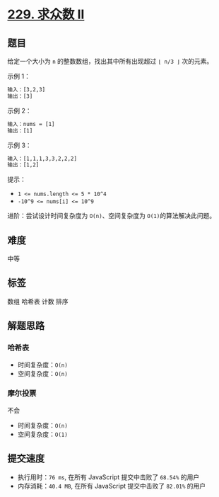 # [229. 求众数 II](https://leetcode-cn.com/problems/majority-element-ii/)

## 题目

给定一个大小为 `n` 的整数数组，找出其中所有出现超过 `⌊ n/3 ⌋` 次的元素。

示例 1：

```txt
输入：[3,2,3]
输出：[3]
```

示例 2：

```txt
输入：nums = [1]
输出：[1]
```

示例 3：

```txt
输入：[1,1,1,3,3,2,2,2]
输出：[1,2]
```

提示：

- `1 <= nums.length <= 5 * 10^4`
- `-10^9 <= nums[i] <= 10^9`

进阶：尝试设计时间复杂度为 `O(n)`、空间复杂度为 `O(1)`的算法解决此问题。

## 难度

中等

## 标签

数组 哈希表 计数 排序

## 解题思路

### 哈希表

- 时间复杂度：`O(n)`
- 空间复杂度：`O(n)`

### 摩尔投票

不会

- 时间复杂度：`O(n)`
- 空间复杂度：`O(1)`

## 提交速度

- 执行用时：`76 ms`, 在所有 JavaScript 提交中击败了 `68.54%` 的用户
- 内存消耗：`40.4 MB`, 在所有 JavaScript 提交中击败了 `82.01%` 的用户
